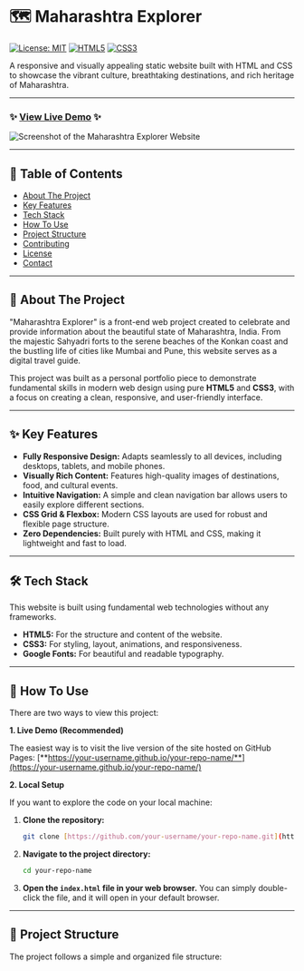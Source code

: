 # 🗺️ Maharashtra Explorer

[![License: MIT](https://img.shields.io/badge/License-MIT-blue.svg)](https://opensource.org/licenses/MIT)
[![HTML5](https://img.shields.io/badge/Code-HTML5-E34F26?style=for-the-badge&logo=html5&logoColor=white)](https://en.wikipedia.org/wiki/HTML5)
[![CSS3](https://img.shields.io/badge/Code-CSS3-1572B6?style=for-the-badge&logo=css3&logoColor=white)](https://en.wikipedia.org/wiki/CSS)

A responsive and visually appealing static website built with HTML and CSS to showcase the vibrant culture, breathtaking destinations, and rich heritage of Maharashtra.

---

### ✨ [**View Live Demo**](https://your-username.github.io/your-repo-name/) ✨

![Screenshot of the Maharashtra Explorer Website](./images/screenshot.png)

---

## 📖 Table of Contents

- [About The Project](#-about-the-project)
- [Key Features](#-key-features)
- [Tech Stack](#-tech-stack)
- [How To Use](#-how-to-use)
- [Project Structure](#-project-structure)
- [Contributing](#-contributing)
- [License](#-license)
- [Contact](#-contact)

---

## 🧐 About The Project

"Maharashtra Explorer" is a front-end web project created to celebrate and provide information about the beautiful state of Maharashtra, India. From the majestic Sahyadri forts to the serene beaches of the Konkan coast and the bustling life of cities like Mumbai and Pune, this website serves as a digital travel guide.

This project was built as a personal portfolio piece to demonstrate fundamental skills in modern web design using pure **HTML5** and **CSS3**, with a focus on creating a clean, responsive, and user-friendly interface.

---

## ✨ Key Features

* **Fully Responsive Design:** Adapts seamlessly to all devices, including desktops, tablets, and mobile phones.
* **Visually Rich Content:** Features high-quality images of destinations, food, and cultural events.
* **Intuitive Navigation:** A simple and clean navigation bar allows users to easily explore different sections.
* **CSS Grid & Flexbox:** Modern CSS layouts are used for robust and flexible page structure.
* **Zero Dependencies:** Built purely with HTML and CSS, making it lightweight and fast to load.

---

## 🛠️ Tech Stack

This website is built using fundamental web technologies without any frameworks.

* **HTML5:** For the structure and content of the website.
* **CSS3:** For styling, layout, animations, and responsiveness.
* **Google Fonts:** For beautiful and readable typography.

---

## 🚀 How To Use

There are two ways to view this project:

**1. Live Demo (Recommended)**

The easiest way is to visit the live version of the site hosted on GitHub Pages:
[**https://your-username.github.io/your-repo-name/**](https://your-username.github.io/your-repo-name/)

**2. Local Setup**

If you want to explore the code on your local machine:

1.  **Clone the repository:**
    ```sh
    git clone [https://github.com/your-username/your-repo-name.git](https://github.com/your-username/your-repo-name.git)
    ```
2.  **Navigate to the project directory:**
    ```sh
    cd your-repo-name
    ```
3.  **Open the `index.html` file in your web browser.**
    You can simply double-click the file, and it will open in your default browser.

---

## 📁 Project Structure

The project follows a simple and organized file structure:
